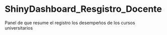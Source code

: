 # ShinyDashboard_Resgistro_Docente
Panel de que resume el registro los desempeños de los cursos universitarios
